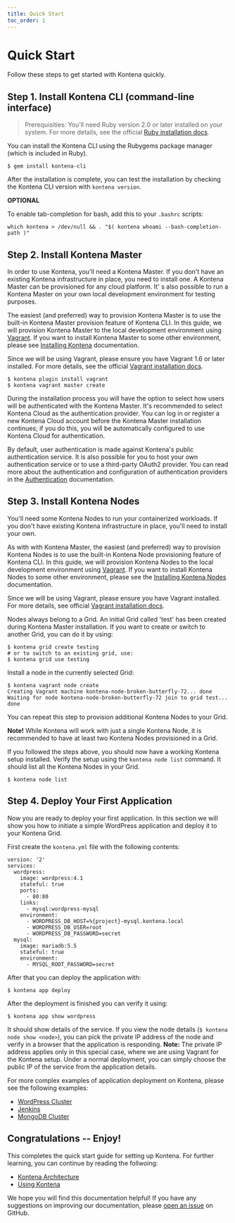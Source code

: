 ```yaml
---
title: Quick Start
toc_order: 1
---
```


# Quick Start

Follow these steps to get started with Kontena quickly.

## Step 1. Install Kontena CLI (command-line interface)

> Prerequisities: You'll need Ruby version 2.0 or later installed on your system. For more details, see the official [Ruby installation docs](https://www.ruby-lang.org/en/documentation/installation/).

You can install the Kontena CLI using the Rubygems package manager (which is included in Ruby).

```
$ gem install kontena-cli
```

After the installation is complete, you can test the installation by checking the Kontena CLI version with `kontena version`.

**OPTIONAL**

To enable tab-completion for bash, add this to your `.bashrc` scripts:

```
which kontena > /dev/null && . "$( kontena whoami --bash-completion-path )"
```

## Step 2. Install Kontena Master

In order to use Kontena, you'll need a Kontena Master. If you don't have an existing Kontena infrastructure in place, you need to install one. A Kontena Master can be provisioned for any cloud platform. It' s also possible to run a Kontena Master on your own local development environment for testing purposes.

The easiest (and preferred) way to provision Kontena Master is to use the built-in Kontena Master provision feature of Kontena CLI. In this guide, we will provision Kontena Master to the local development environment using [Vagrant](https://www.vagrantup.com/). If you want to install Kontena Master to some other environment, please see [Installing Kontena](installing/) documentation.

Since we will be using Vagrant, please ensure you have Vagrant 1.6 or later installed. For more details, see the official [Vagrant installation docs](https://docs.vagrantup.com/v2/installation/index.html).

```
$ kontena plugin install vagrant
$ kontena vagrant master create
```

During the installation process you will have the option to select how users will be authenticated with the Kontena Master. It's recommended to select Kontena Cloud as the authentication provider. You can log in or register a new Kontena Cloud account before the Kontena Master installation continues; if you do this, you will be automatically configured to use Kontena Cloud for authentication.

By default, user authentication is made against Kontena's public authentication service. It is also possible for you to host your own authentication service or to use a third-party OAuth2 provider. You can read more about the authentication and configuration of authentication providers in the [Authentication](../using-kontena/authentication.md) documentation.

## Step 3. Install Kontena Nodes

You'll need some Kontena Nodes to run your containerized workloads. If you don't have existing Kontena infrastructure in place, you'll need to install your own.

As with with Kontena Master, the easiest (and preferred) way to provision Kontena Nodes is to use the built-in Kontena Node provisioning feature of Kontena CLI. In this guide, we will provision Kontena Nodes to the local development environment using [Vagrant](https://www.vagrantup.com/). If you want to install Kontena Nodes to some other environment, please see the [Installing Kontena Nodes](installing/nodes.md) documentation.

Since we will be using Vagrant, please ensure you have Vagrant installed. For more details, see official [Vagrant installation docs](https://docs.vagrantup.com/v2/installation/index.html).

Nodes always belong to a Grid. An initial Grid called 'test' has been created during Kontena Master installation. If you want to create or switch to another Grid, you can do it by using:

```
$ kontena grid create testing
# or to switch to an existing grid, use:
$ kontena grid use testing
```

Install a node in the currently selected Grid:

```
$ kontena vagrant node create
Creating Vagrant machine kontena-node-broken-butterfly-72... done
Waiting for node kontena-node-broken-butterfly-72 join to grid test... done
```

You can repeat this step to provision additional Kontena Nodes to your Grid.

**Note!** While Kontena will work with just a single Kontena Node, it is recommended to have at least two Kontena Nodes provisioned in a Grid.

If you followed the steps above, you should now have a working Kontena setup installed. Verify the setup using the `kontena node list` command. It should list all the Kontena Nodes in your Grid.

```
$ kontena node list
```

## Step 4. Deploy Your First Application

 Now you are ready to deploy your first application. In this section we will show you how to initiate a simple WordPress application and deploy it to your Kontena Grid.

First create the `kontena.yml` file with the following contents:

```
version: '2'
services:
  wordpress:
    image: wordpress:4.1
    stateful: true
    ports:
      - 80:80
    links:
      - mysql:wordpress-mysql
    environment:
      - WORDPRESS_DB_HOST=%{project}-mysql.kontena.local
      - WORDPRESS_DB_USER=root
      - WORDPRESS_DB_PASSWORD=secret
  mysql:
    image: mariadb:5.5
    stateful: true
    environment:
      - MYSQL_ROOT_PASSWORD=secret
```

After that you can deploy the application with:

```
$ kontena app deploy
```

After the deployment is finished you can verify it using:

```
$ kontena app show wordpress
```

It should show details of the service. If you view the node details (`$ kontena node show <node>`), you can pick the private IP address of the node and verify in a browser that the application is responding.
**Note:** The private IP address applies only in this special case, where we are using Vagrant for the Kontena setup. Under a normal deployment, you can simply choose the public IP of the service from the application details.

For more complex examples of application deployment on Kontena, please see the following examples:

- [WordPress Cluster](https://github.com/kontena/examples/tree/master/wordpress-cluster)
- [Jenkins](https://github.com/kontena/examples/tree/master/jenkins)
- [MongoDB Cluster](https://github.com/kontena/examples/tree/master/mongodb-cluster)

## Congratulations -- Enjoy!

This completes the quick start guide for setting up Kontena. For further learning, you can continue by reading the follwoing:

 - [Kontena Architecture](../core-concepts/architecture.md)
 - [Using Kontena](../using-kontena/)

We hope you will find this documentation helpful! If you have any suggestions on improving our documentation, please [open an issue](https://github.com/kontena/kontena/issues) on GitHub.
